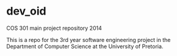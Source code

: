 dev_oid
=======

COS 301 main project repository 2014

This is a repo for the 3rd year software engineering project in the Department of Computer Science at the University of Pretoria. 
